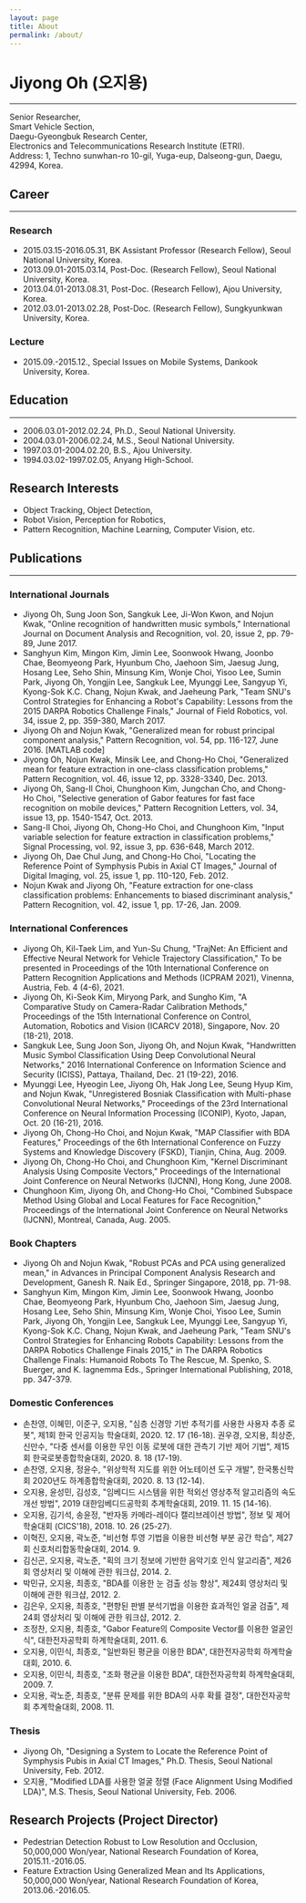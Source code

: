```yaml
---
layout: page
title: About
permalink: /about/
---
```


# Jiyong Oh (오지용)
* * *

Senior Researcher,  
Smart Vehicle Section,  
Daegu-Gyeongbuk Research Center,  
Electronics and Telecommunications Research Institute (ETRI).  
Address: 1, Techno sunwhan-ro 10-gil, Yuga-eup, Dalseong-gun, Daegu, 42994, Korea.  

## Career
***

### Research
* 2015.03.15-2016.05.31, BK Assistant Professor (Research Fellow), Seoul National University, Korea.
* 2013.09.01-2015.03.14, Post-Doc. (Research Fellow), Seoul National University, Korea.
* 2013.04.01-2013.08.31, Post-Doc. (Research Fellow), Ajou University, Korea.
* 2012.03.01-2013.02.28, Post-Doc. (Research Fellow), Sungkyunkwan University, Korea.

### Lecture
* 2015.09.-2015.12., Special Issues on Mobile Systems, Dankook University, Korea.


## Education
*****

* 2006.03.01-2012.02.24, Ph.D., Seoul National University.
* 2004.03.01-2006.02.24, M.S., Seoul National University.
* 1997.03.01-2004.02.20, B.S., Ajou University.
* 1994.03.02-1997.02.05, Anyang High-School.


## Research Interests
* Object Tracking, Object Detection, 
* Robot Vision, Perception for Robotics,
* Pattern Recognition, Machine Learning, Computer Vision, etc.

## Publications
---

### International Journals
* Jiyong Oh, Sung Joon Son, Sangkuk Lee, Ji-Won Kwon, and Nojun Kwak, "Online recognition of handwritten music symbols," International Journal on Document Analysis and Recognition, vol. 20, issue 2, pp. 79-89, June 2017.
* Sanghyun Kim, Mingon Kim, Jimin Lee, Soonwook Hwang, Joonbo Chae, Beomyeong Park, Hyunbum Cho, Jaehoon Sim, Jaesug Jung, Hosang Lee, Seho Shin, Minsung Kim, Wonje Choi, Yisoo Lee, Sumin Park, Jiyong Oh, Yongjin Lee, Sangkuk Lee, Myunggi Lee, Sangyup Yi, Kyong-Sok K.C. Chang, Nojun Kwak, and Jaeheung Park, "Team SNU's Control Strategies for Enhancing a Robot's Capability: Lessons from the 2015 DARPA Robotics Challenge Finals," Journal of Field Robotics, vol. 34, issue 2, pp. 359-380, March 2017.
* Jiyong Oh and Nojun Kwak, "Generalized mean for robust principal component analysis," Pattern Recognition, vol. 54, pp. 116-127, June 2016. [MATLAB code]
* Jiyong Oh, Nojun Kwak, Minsik Lee, and Chong-Ho Choi, "Generalized mean for feature extraction in one-class classification problems," Pattern Recognition, vol. 46, issue 12, pp. 3328-3340, Dec. 2013.
* Jiyong Oh, Sang-Il Choi, Chunghoon Kim, Jungchan Cho, and Chong-Ho Choi, "Selective generation of Gabor features for fast face recognition on mobile devices," Pattern Recognition Letters, vol. 34, issue 13, pp. 1540-1547, Oct. 2013.
* Sang-Il Choi, Jiyong Oh, Chong-Ho Choi, and Chunghoon Kim, "Input variable selection for feature extraction in classification problems," Signal Processing, vol. 92, issue 3, pp. 636-648, March 2012.
* Jiyong Oh, Dae Chul Jung, and Chong-Ho Choi, "Locating the Reference Point of Symphysis Pubis in Axial CT Images," Journal of Digital Imaging, vol. 25, issue 1, pp. 110-120, Feb. 2012.
* Nojun Kwak and Jiyong Oh, "Feature extraction for one-class classification problems: Enhancements to biased discriminant analysis," Pattern Recognition, vol. 42, issue 1, pp. 17-26, Jan. 2009.

### International Conferences
* Jiyong Oh, Kil-Taek Lim, and Yun-Su Chung, "TrajNet: An Efficient and Effective Neural Network for Vehicle Trajectory Classification," To be presented in Proceedings of the 10th International Conference on Pattern Recognition Applications and Methods (ICPRAM 2021), Vinenna, Austria, Feb. 4 (4-6), 2021.
* Jiyong Oh, Ki-Seok Kim, Miryong Park, and Sungho Kim, "A Comparative Study on Camera-Radar Calibration Methods," Proceedings of the 15th International Conference on Control, Automation, Robotics and Vision (ICARCV 2018), Singapore, Nov. 20 (18-21), 2018.
* Sangkuk Lee, Sung Joon Son, Jiyong Oh, and Nojun Kwak, "Handwritten Music Symbol Classification Using Deep Convolutional Neural Networks," 2016 International Conference on Information Science and Security (ICISS), Pattaya, Thailand, Dec. 21 (19-22), 2016.
* Myunggi Lee, Hyeogin Lee, Jiyong Oh, Hak Jong Lee, Seung Hyup Kim, and Nojun Kwak, "Unregistered Bosniak Classification with Multi-phase Convolutional Neural Networks," Proceedings of the 23rd International Conference on Neural Information Processing (ICONIP), Kyoto, Japan, Oct. 20 (16-21), 2016.
* Jiyong Oh, Chong-Ho Choi, and Nojun Kwak, "MAP Classifier with BDA Features," Proceedings of the 6th International Conference on Fuzzy Systems and Knowledge Discovery (FSKD), Tianjin, China, Aug. 2009.
* Jiyong Oh, Chong-Ho Choi, and Chunghoon Kim, "Kernel Discriminant Analysis Using Composite Vectors," Proceedings of the International Joint Conference on Neural Networks (IJCNN), Hong Kong, June 2008.
* Chunghoon Kim, Jiyong Oh, and Chong-Ho Choi, "Combined Subspace Method Using Global and Local Features for Face Recognition," Proceedings of the International Joint Conference on Neural Networks (IJCNN), Montreal, Canada, Aug. 2005.

### Book Chapters
* Jiyong Oh and Nojun Kwak, "Robust PCAs and PCA using generalized mean," in Advances in Principal Component Analysis Research and Development, Ganesh R. Naik Ed., Springer Singapore, 2018, pp. 71-98.
* Sanghyun Kim, Mingon Kim, Jimin Lee, Soonwook Hwang, Joonbo Chae, Beomyeong Park, Hyunbum Cho, Jaehoon Sim, Jaesug Jung, Hosang Lee, Seho Shin, Minsung Kim, Wonje Choi, Yisoo Lee, Sumin Park, Jiyong Oh, Yongjin Lee, Sangkuk Lee, Myunggi Lee, Sangyup Yi, Kyong-Sok K.C. Chang, Nojun Kwak, and Jaeheung Park, "Team SNU's Control Strategies for Enhancing Robots Capability: Lessons from the DARPA Robotics Challenge Finals 2015," in The DARPA Robotics Challenge Finals: Humanoid Robots To The Rescue, M. Spenko, S. Buerger, and K. Iagnemma Eds., Springer International Publishing, 2018, pp. 347-379.

### Domestic Conferences
* 손찬영, 이혜민, 이준구, 오지용, "심층 신경망 기반 추적기를 사용한 사용자 추종 로봇", 제1회 한국 인공지능 학술대회, 2020. 12. 17 (16-18).
권우경, 오지용, 최상준, 신만수, "다중 센서를 이용한 무인 이동 로봇에 대한 관측기 기반 제어 기법", 제15회 한국로봇종합학술대회, 2020. 8. 18 (17-19).
* 손찬영, 오지용, 정윤수, "위상학적 지도를 위한 어노테이션 도구 개발", 한국통신학회 2020년도 하계종합학술대회, 2020. 8. 13 (12-14).
* 오지용, 윤성민, 김성호, "임베디드 시스템을 위한 적외선 영상추적 알고리즘의 속도개선 방법", 2019 대한임베디드공학회 추계학술대회, 2019. 11. 15 (14-16).
* 오지용, 김기석, 송윤정, "반자동 카메라-레이다 캘리브레이션 방법", 정보 및 제어 학술대회 (CICS'18), 2018. 10. 26 (25-27).
* 이혁진, 오지용, 곽노준, "비선형 투영 기법을 이용한 비선형 부분 공간 학습", 제27회 신호처리합동학술대회, 2014. 9.
* 김신곤, 오지용, 곽노준, "획의 크기 정보에 기반한 음악기호 인식 알고리즘", 제26회 영상처리 및 이해에 관한 워크샵, 2014. 2.
* 박민규, 오지용, 최종호, "BDA를 이용한 눈 검출 성능 향상", 제24회 영상처리 및 이해에 관한 워크샵, 2012. 2.
* 김은우, 오지용, 최종호, "편향된 판별 분석기법을 이용한 효과적인 얼굴 검출", 제24회 영상처리 및 이해에 관한 워크샵, 2012. 2.
* 조정찬, 오지용, 최종호, "Gabor Feature의 Composite Vector를 이용한 얼굴인식", 대한전자공학회 하계학술대회, 2011. 6.
* 오지용, 이민식, 최종호, "일반화된 평균을 이용한 BDA", 대한전자공학회 하계학술대회, 2010. 6.
* 오지용, 이민식, 최종호, "조화 평균을 이용한 BDA", 대한전자공학회 하계학술대회, 2009. 7.
* 오지용, 곽노준, 최종호, "분류 문제를 위한 BDA의 사후 확률 결정", 대한전자공학회 추계학술대회, 2008. 11.

### Thesis
* Jiyong Oh, "Designing a System to Locate the Reference Point of Symphysis Pubis in Axial CT Images," Ph.D. Thesis, Seoul National University, Feb. 2012.
* 오지용, "Modified LDA를 사용한 얼굴 정렬 (Face Alignment Using Modified LDA)", M.S. Thesis, Seoul National University, Feb. 2006.

## Research Projects (Project Director)
* Pedestrian Detection Robust to Low Resolution and Occlusion, 50,000,000 Won/year, National Research Foundation of Korea, 2015.11.-2016.05.
* Feature Extraction Using Generalized Mean and Its Applications, 50,000,000 Won/year, National Research Foundation of Korea, 2013.06.-2016.05.
